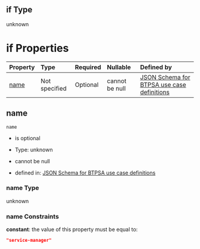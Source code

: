 ## if Type

unknown

# if Properties

| Property      | Type          | Required | Nullable       | Defined by                                                                                                                                                                                                          |
| :------------ | :------------ | :------- | :------------- | :------------------------------------------------------------------------------------------------------------------------------------------------------------------------------------------------------------------ |
| [name](#name) | Not specified | Optional | cannot be null | [JSON Schema for BTPSA use case definitions](btpsa-usecase-properties-services-items-allof-1-then-allof-114-if-properties-name.md "undefined#/properties/services/items/allOf/1/then/allOf/114/if/properties/name") |

## name



`name`

*   is optional

*   Type: unknown

*   cannot be null

*   defined in: [JSON Schema for BTPSA use case definitions](btpsa-usecase-properties-services-items-allof-1-then-allof-114-if-properties-name.md "undefined#/properties/services/items/allOf/1/then/allOf/114/if/properties/name")

### name Type

unknown

### name Constraints

**constant**: the value of this property must be equal to:

```json
"service-manager"
```
